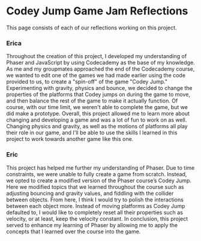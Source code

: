 # Codey Jump Game Jam Reflections
This page consists of each of our reflections working on this project.

### Erica
Throughout the creation of this project, I developed my understanding of Phaser and JavaScript by using Codecademy as the base of my knowledge. As me and my groupmates approached the end of the Codecademy course, we wanted to edit one of the games we had made earlier using the code provided to us, to create a "spin-off" of the game "Codey Jump." Experimenting with gravity, physics and bounce, we decided to change the properties of the platforms that Codey jumps on during the game to move, and then balance the rest of the game to make it actually function. Of course, with our time limit, we weren't able to complete the game, but we did make a prototype. Overall, this project allowed me to learn more about changing and developing a game and was a lot of fun to work on as well. Changing physics and gravity, as well as the motions of platforms all play their role in our game, and I'll be able to use the skills I learned in this project to work towards another game like this one.

### Eric
This project has helped me further my understanding of Phaser. Due to time constraints, we were unable to fully create a game from scratch. Instead, we opted to create a modified version of the Phaser course’s Codey Jump. Here we modified topics that we learned throughout the course such as adjusting bouncing and gravity values, and fiddling with the collider between objects. From here, I think I would try to polish the interactions between each object more. Instead of moving platforms as Codey Jump defaulted to, I would like to completely reset all their properties such as velocity, or at least, keep the velocity constant. In conclusion, this project served to enhance my learning of Phaser by allowing me to apply the concepts that I learned over the course into the game.
